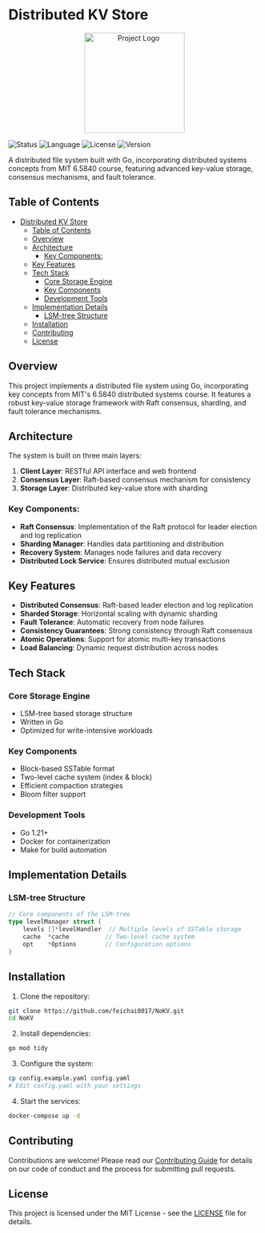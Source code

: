 # Distributed KV Store

<p align="center">
  <img src="./Frontend/public/images/logo.png" alt="Project Logo" width="200"/>
</p>

![Status](https://img.shields.io/badge/status-active-success.svg)
![Language](https://img.shields.io/badge/language-go1.23-blue.svg)
![License](https://img.shields.io/badge/license-Apache2.0-yellow.svg)
![Version](https://img.shields.io/badge/version-1.0.0-blue.svg)

A distributed file system built with Go, incorporating distributed systems concepts from MIT 6.5840 course, featuring advanced key-value storage, consensus mechanisms, and fault tolerance.

## Table of Contents
- [Distributed KV Store](#distributed-kv-store)
  - [Table of Contents](#table-of-contents)
  - [Overview](#overview)
  - [Architecture](#architecture)
    - [Key Components:](#key-components)
  - [Key Features](#key-features)
  - [Tech Stack](#tech-stack)
    - [Core Storage Engine](#core-storage-engine)
    - [Key Components](#key-components-1)
    - [Development Tools](#development-tools)
  - [Implementation Details](#implementation-details)
    - [LSM-tree Structure](#lsm-tree-structure)
  - [Installation](#installation)
  - [Contributing](#contributing)
  - [License](#license)

## Overview

This project implements a distributed file system using Go, incorporating key concepts from MIT's 6.5840 distributed systems course. It features a robust key-value storage framework with Raft consensus, sharding, and fault tolerance mechanisms.

## Architecture

The system is built on three main layers:
1. **Client Layer**: RESTful API interface and web frontend
2. **Consensus Layer**: Raft-based consensus mechanism for consistency
3. **Storage Layer**: Distributed key-value store with sharding

### Key Components:
- **Raft Consensus**: Implementation of the Raft protocol for leader election and log replication
- **Sharding Manager**: Handles data partitioning and distribution
- **Recovery System**: Manages node failures and data recovery
- **Distributed Lock Service**: Ensures distributed mutual exclusion

## Key Features

- **Distributed Consensus**: Raft-based leader election and log replication
- **Sharded Storage**: Horizontal scaling with dynamic sharding
- **Fault Tolerance**: Automatic recovery from node failures
- **Consistency Guarantees**: Strong consistency through Raft consensus
- **Atomic Operations**: Support for atomic multi-key transactions
- **Load Balancing**: Dynamic request distribution across nodes

## Tech Stack

### Core Storage Engine
- LSM-tree based storage structure
- Written in Go
- Optimized for write-intensive workloads

### Key Components
- Block-based SSTable format
- Two-level cache system (index & block)
- Efficient compaction strategies
- Bloom filter support

### Development Tools
- Go 1.21+
- Docker for containerization
- Make for build automation

## Implementation Details

### LSM-tree Structure
```go
// Core components of the LSM-tree
type levelManager struct {
    levels []*levelHandler  // Multiple levels of SSTable storage
    cache  *cache          // Two-level cache system
    opt    *Options        // Configuration options
}
```

## Installation

1. Clone the repository:
```bash
git clone https://github.com/feichai0017/NoKV.git
cd NoKV
```

2. Install dependencies:
```bash
go mod tidy
```

3. Configure the system:
```bash
cp config.example.yaml config.yaml
# Edit config.yaml with your settings
```

4. Start the services:
```bash
docker-compose up -d
```



## Contributing

Contributions are welcome! Please read our [Contributing Guide](CONTRIBUTING.md) for details on our code of conduct and the process for submitting pull requests.

## License

This project is licensed under the MIT License - see the [LICENSE](LICENSE) file for details.

